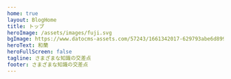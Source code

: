 ```yaml
---
home: true
layout: BlogHome
title: トップ
heroImage: /assets/images/fuji.svg
bgImage: https://www.datocms-assets.com/57243/1661342017-629793abe6d899dcf449c4f7_krisztian-tabori-pfy6khlr5ac-unsplash-20-1.jpg
heroText: 和蘭
heroFullScreen: false
tagline: さまざまな知識の交差点
footer: さまざまな知識の交差点
---
```

